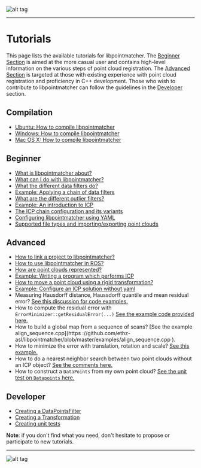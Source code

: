 ![alt tag](images/banner_light.jpeg)

---

# Tutorials

This page lists the available tutorials for libpointmatcher. The [Beginner Section](#beginner) is aimed at the more casual user and contains high-level information on the various steps of point cloud registration. The [Advanced Section](#advanced) is targeted at those with existing experience with point cloud registration and proficiency in C++ development.  Those who wish to contribute to libpointmatcher can follow the guidelines in the [Developer](#developer) section.

## Compilation<a name="compilation"></a>


- [Ubuntu: How to compile libpointmatcher](CompilationUbuntu.md)
- [Windows: How to compile libpointmatcher](CompilationWindows.md)
- [Mac OS X: How to compile libpointmatcher](CompilationMac.md)

## Beginner<a name="beginner"></a>


- [What is libpointmatcher about?](Introduction.md)
- [What can I do with libpointmatcher?](ApplicationsAndPub.md)
- [What the different data filters do?](DataFilters.md)
- [Example: Applying a chain of data filters](ApplyingDataFilters.md)
- [What are the different outlier filters?](OutlierFiltersFamilies.md)
- [Example: An introduction to ICP](ICPIntro.md)
- [The ICP chain configuration and its variants](DefaultICPConfig.md)
- [Configuring libpointmatcher using YAML](Configuration.md)
- [Supported file types and importing/exporting point clouds](ImportExport.md)

## Advanced<a name="advanced"></a>

- [How to link a project to libpointmatcher?](LinkingProjects.md)
- [How to use libpointmatcher in ROS?](UsingInRos.md)
- [How are point clouds represented?](PointClouds.md)
- [Example: Writing a program which performs ICP](BasicRegistration.md)
- [How to move a point cloud using a rigid transformation?](Transformations.md)
- [Example: Configure an ICP solution without yaml](ICPWithoutYaml.md)
- Measuring Hausdorff distance, Haussdorff quantile and mean residual error? [See this discussion for code examples.](https://github.com/ethz-asl/libpointmatcher/issues/125)
- How to compute the residual error with `ErrorMinimizer::getResidualError(...)` [See the example code provided here.](https://github.com/ethz-asl/libpointmatcher/issues/193#issue-203885636)
- How to build a global map from a sequence of scans? [See the example align_sequence.cpp](https
://github.com/ethz-asl/libpointmatcher/blob/master/examples/align_sequence.cpp ).
- How to minimize the error with translation, rotation and scale? [See this example.](https://github.com/ethz-asl/libpointmatcher/issues/188#issuecomment-270960696)
- How to do a nearest neighbor search between two point clouds without an ICP object? [See the comments here.](https://github.com/ethz-asl/libpointmatcher/issues/193#issuecomment-276093785)
- How to construct a `DataPoints` from my own point cloud? [See the unit test on `Datapoints` here.](https://github.com/ethz-asl/libpointmatcher/blob/master/utest/ui/DataFilters.cpp#L52)

## Developer<a name="developer"></a>

- [Creating a DataPointsFilter](DataPointsFilterDev.md)
- [Creating a Transformation](TransformationDev.md)
- [Creating unit tests](UnitTestDev.md)

**Note**: if you don't find what you need, don't hesitate to propose or participate to new tutorials. 

---

![alt tag](images/banner_dark.jpeg)
